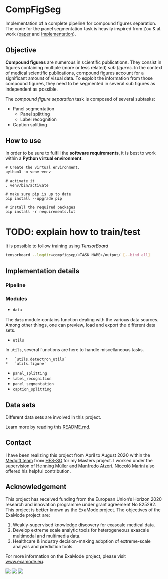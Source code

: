 # CompFigSeg

Implementation of a complete pipeline for compound figures separation.\
The code for the panel segmentation task is heavily inspired from Zou & al. work ([paper](https://asistdl.onlinelibrary.wiley.com/doi/abs/10.1002/asi.24334) and [implementation](https://github.com/JieZou1/PanelSeg/tree/master/PanelSeg_Keras)).


## Objective

**Compound figures** are numerous in scientific publications. They consist in figures containing multiple (more or less related) _sub figures_.
In the context of medical scientific publications, compound figures account for a significant amount of visual data.
To exploit the information from those compound figures, they need to be segmented in several sub figures as independent as possible.

The _compound figure separation_ task is composed of several subtasks:
*   Panel segmentation
    *   Panel splitting
    *   Label recognition
*   Caption splitting

## How to use

In order to be sure to fulfill the **software requirements**, it is best to work within a **Python virtual environment**.


```{bash}
# Create the virtual environment.
python3 -m venv venv

# activate it
. venv/bin/activate

# make sure pip is up to date
pip install --upgrade pip

# install the required packages
pip install -r requirements.txt
```


# TODO: explain how to train/test

It is possible to follow training using _TensorBoard_
```bash
tensorboard --logdir=compfigsep/<TASK_NAME>/output/ [--bind_all]
```

## Implementation details

### Pipeline

### Modules

*   `data`

The `data` module contains function dealing with the various data sources. Among other things, one can preview, load and export the different data sets.
*   `utils`

In `utils`, several functions are here to handle miscellaneous tasks.

    *   `utils.detectron_utils`
    *   `utils.figure`
*   `panel_splitting`
*   `label_recognition`
*   `panel_segmentation`
*   `caption_splitting`

## Data sets

Different data sets are involved in this project.

Learn more by reading this [README.md](data/README.md).


## Contact

I have been realizing this project from April to August 2020 within the [Medgift team](http://medgift.hevs.ch/wordpress/) from [HES-SO](https://www.hevs.ch/) for my Masters project. I worked under the supervision of [Henning Müller](http://medgift.hevs.ch/wordpress/team/henning-mueller/) and [Manfredo Atzori](http://medgift.hevs.ch/wordpress/team/manfredo-atzori/). [Niccolò Marini](http://medgift.hevs.ch/wordpress/team/niccolo-marini/) also offered his helpful contribution.


## Acknowledgement
This project has received funding from the European Union’s Horizon 2020 research and innovation programme under grant agreement No 825292. This project is better known as the ExaMode project. The objectives of the ExaMode project are:
1. Weakly-supervised knowledge discovery for exascale medical data.
2. Develop extreme scale analytic tools for heterogeneous exascale multimodal and multimedia data.
3. Healthcare & industry decision-making adoption of extreme-scale analysis and prediction tools.

For more information on the ExaMode project, please visit www.examode.eu.

![](https://www.examode.eu/wp-content/uploads/2018/11/horizon.jpg) ![](https://www.examode.eu/wp-content/uploads/2018/11/flag_yellow.png) ![](https://www.examode.eu/wp-content/uploads/2018/11/cropped-ExaModeLogo_blacklines_TranspBackGround1?w=10&f=png)
<!--<img src="https://www.examode.eu/wp-content/uploads/2018/11/cropped-ExaModeLogo_blacklines_TranspBackGround1.png" width="80">-->
